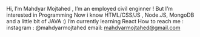 Hi, I’m Mahdyar Mojtahed , I’m an employed civil enginner !
But I’m interested in Programming
Now i know HTML/CSS/JS , Node.JS, MongoDB and a little bit of JAVA :)
I’m currently learning React 
How to reach me :
instagram : @mahdyarmojtahed
email: mahdyarmojtahed@gmail.com
